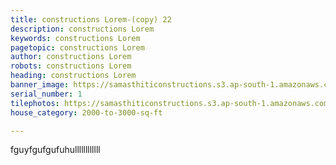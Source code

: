 ```yaml
---
title: constructions Lorem-(copy) 22
description: constructions Lorem
keywords: constructions Lorem
pagetopic: constructions Lorem
author: constructions Lorem
robots: constructions Lorem
heading: constructions Lorem
banner_image: https://samasthiticonstructions.s3.ap-south-1.amazonaws.com/uploads/pictorial-view-of-staircase.jpeg
serial_number: 1
tilephotos: https://samasthiticonstructions.s3.ap-south-1.amazonaws.com/uploads/n11.jpg
house_category: 2000-to-3000-sq-ft

---
```

fguyfgufgufuhullllllllllll
